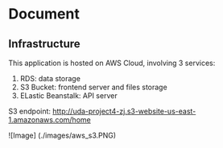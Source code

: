 # Document

## Infrastructure
This application is hosted on AWS Cloud, involving 3 services:
1. RDS: data storage
2. S3 Bucket: frontend server and files storage
3. ELastic Beanstalk: API server

S3 endpoint: http://uda-project4-zj.s3-website-us-east-1.amazonaws.com/home

![Image] (./images/aws_s3.PNG)

